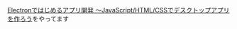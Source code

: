 [Electronではじめるアプリ開発 ～JavaScript/HTML/CSSでデスクトップアプリを作ろう](http://gihyo.jp/book/2017/978-4-7741-8819-5)をやってます